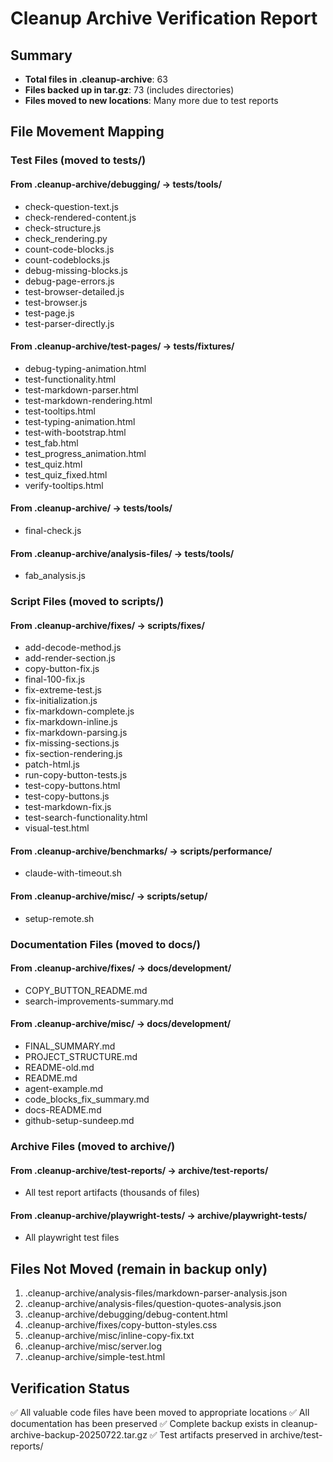 # Cleanup Archive Verification Report

## Summary
- **Total files in .cleanup-archive**: 63
- **Files backed up in tar.gz**: 73 (includes directories)
- **Files moved to new locations**: Many more due to test reports

## File Movement Mapping

### Test Files (moved to tests/)
#### From .cleanup-archive/debugging/ → tests/tools/
- check-question-text.js
- check-rendered-content.js
- check-structure.js
- check_rendering.py
- count-code-blocks.js
- count-codeblocks.js
- debug-missing-blocks.js
- debug-page-errors.js
- test-browser-detailed.js
- test-browser.js
- test-page.js
- test-parser-directly.js

#### From .cleanup-archive/test-pages/ → tests/fixtures/
- debug-typing-animation.html
- test-functionality.html
- test-markdown-parser.html
- test-markdown-rendering.html
- test-tooltips.html
- test-typing-animation.html
- test-with-bootstrap.html
- test_fab.html
- test_progress_animation.html
- test_quiz.html
- test_quiz_fixed.html
- verify-tooltips.html

#### From .cleanup-archive/ → tests/tools/
- final-check.js

#### From .cleanup-archive/analysis-files/ → tests/tools/
- fab_analysis.js

### Script Files (moved to scripts/)
#### From .cleanup-archive/fixes/ → scripts/fixes/
- add-decode-method.js
- add-render-section.js
- copy-button-fix.js
- final-100-fix.js
- fix-extreme-test.js
- fix-initialization.js
- fix-markdown-complete.js
- fix-markdown-inline.js
- fix-markdown-parsing.js
- fix-missing-sections.js
- fix-section-rendering.js
- patch-html.js
- run-copy-button-tests.js
- test-copy-buttons.html
- test-copy-buttons.js
- test-markdown-fix.js
- test-search-functionality.html
- visual-test.html

#### From .cleanup-archive/benchmarks/ → scripts/performance/
- claude-with-timeout.sh

#### From .cleanup-archive/misc/ → scripts/setup/
- setup-remote.sh

### Documentation Files (moved to docs/)
#### From .cleanup-archive/fixes/ → docs/development/
- COPY_BUTTON_README.md
- search-improvements-summary.md

#### From .cleanup-archive/misc/ → docs/development/
- FINAL_SUMMARY.md
- PROJECT_STRUCTURE.md
- README-old.md
- README.md
- agent-example.md
- code_blocks_fix_summary.md
- docs-README.md
- github-setup-sundeep.md

### Archive Files (moved to archive/)
#### From .cleanup-archive/test-reports/ → archive/test-reports/
- All test report artifacts (thousands of files)

#### From .cleanup-archive/playwright-tests/ → archive/playwright-tests/
- All playwright test files

## Files Not Moved (remain in backup only)
1. .cleanup-archive/analysis-files/markdown-parser-analysis.json
2. .cleanup-archive/analysis-files/question-quotes-analysis.json
3. .cleanup-archive/debugging/debug-content.html
4. .cleanup-archive/fixes/copy-button-styles.css
5. .cleanup-archive/misc/inline-copy-fix.txt
6. .cleanup-archive/misc/server.log
7. .cleanup-archive/simple-test.html

## Verification Status
✅ All valuable code files have been moved to appropriate locations
✅ All documentation has been preserved
✅ Complete backup exists in cleanup-archive-backup-20250722.tar.gz
✅ Test artifacts preserved in archive/test-reports/

